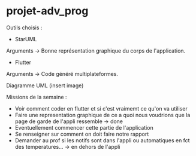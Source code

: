 # projet-adv_prog
Outils choisis : 

- StarUML 

Arguments -> Bonne représentation graphique du corps de l'application.

- Flutter

Arguments -> Code généré multiplateformes.

Diagramme UML (insert image)

Missions de la semaine :

- Voir comment coder en flutter et si c'est vraimemt ce qu'on va utiliser
- Faire une representation graphique de ce a quoi nous voudrions que la page de garde de l'appli ressemble -> done
- Eventuellement commencer cette partie de l'application
- Se renseigner sur comment on doit faire notre rapport
- Demander au prof si les notifs sont dans l'appli ou automatiques en fct des temperatures... -> en dehors de l'appli
